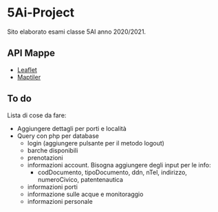 # 5Ai-Project
Sito elaborato esami classe 5AI anno 2020/2021.
## API Mappe
- [Leaflet](https://leafletjs.com)
- [Maptiler](https://www.maptiler.com)
## To do
Lista di cose da fare:
- Aggiungere dettagli per porti e località 
- Query con php per database
    - login (aggiungere pulsante per il metodo logout)
    - barche disponibili
    - prenotazioni
    - informazioni account. Bisogna aggiungere degli input per le info:
      -  codDocumento, tipoDocumento, ddn, nTel, indirizzo, numeroCivico, patentenautica
    - informazioni porti
    - informazione sulle acque e monitoraggio
    - informazioni personale